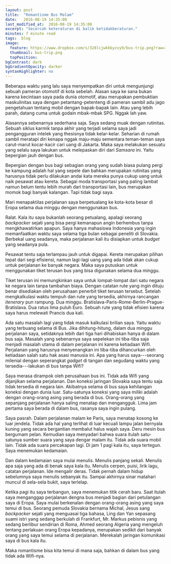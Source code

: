 ```yaml
---
layout: post
title:  "Romantisme Bus Malam"
date:   2016-08-19 14:35:00
last_modified_at:  2016-08-19 14:35:00
excerpt: "Secercah keteraturan di balik ketidakberaturan."
minutes: 7 minute read
tags:  blog
image:
  feature: https://www.dropbox.com/s/328lcjwkkbyzvy9/bus-trip.png?raw=1
  thumbnail: bus-trip.png
  topPosition:
bgContrast: dark
bgGradientOpacity: darker
syntaxHighlighter: no
---
```


Beberapa waktu yang lalu saya menyempatkan diri untuk mengunjungi sebuah pameran otomotif di kota sebelah. Alasan saya ke sana bukan karena kecintaan saya pada dunia otomotif, atau merupakan pembuktian maskulinitas saya dengan petantang-petenteng di pameran sambil adu jago pengetahuan tentang mobil dengan bapak-bapak lain. Atau yang lebih parah, datang cuma untuk godain mbak-mbak SPG. Nggak lah yaw.

Alasannya sebenarnya sederhana saja. Saya sedang muak dengan rutinitas. Sebuah siklus karmik tanpa akhir yang terjadi selama saya jadi pengangguran intelek yang thesisnya tidak kelar-kelar. Seharian di rumah sambil meratapi diri kenapa nggak maju-maju sementara teman-teman saya carut-marut kocar-kacir cari uang di Jakarta. Maka saya melakukan sesuatu yang selalu saya lakukan untuk melepaskan diri dari *Samsara* ini. Yaitu bepergian jauh dengan bus.

Bepergian dengan bus bagi sebagian orang yang sudah biasa pulang pergi ke kampung adalah hal yang sepele dan bahkan merupakan rutinitas yang harusnya tidak perlu dilakukan andai kata mereka punya cukup uang untuk naik pesawat atau kereta. Sebagai moda transportasi yang paling lambat namun belum tentu lebih murah dari transportasi lain, bus merupakan momok bagi banyak kalangan. Tapi tidak bagi saya.

Mari menapaktilas perjalanan saya berpetualang ke kota-kota besar di Eropa selama dua minggu dengan menggunakan bus.

Ralat. Kala itu saya bukanlah seorang petualang, apalagi seorang *backpacker* sejati yang bisa pergi kemanapun angin berhembus tanpa mengkhawatirkan apapun. Saya hanya mahasiswa Indonesia yang ingin memanfaatkan waktu saya selama tiga bulan sebagai peneliti di Slovakia. Berbekal uang seadanya, maka perjalanan kali itu disiapkan untuk *budget* yang seadanya pula.

<div class="img img--fullContainer img--14xLeading desaturate" style="background-image: url(https://www.dropbox.com/s/0z2te2uo8dccs83/0702.JPG?raw=1);"></div>

Pesawat tentu saja terlampau jauh untuk digapai. Kereta merupakan pilihan tepat dari segi efisiensi, namun lagi-lagi uang yang ada tidak akan cukup untuk perjalanan ke banyak negara. Maka saya putuskan untuk menggunakan tiket terusan bus yang bisa digunakan selama dua minggu.


Tiket terusan ini memungkinkan saya untuk lompat-lompat dari satu negara ke negara lain tanpa tambahan biaya. Dengan catatan rute yang ingin dituju benar disediakan oleh perusahaan penerbit tiket terusan tersebut. Setelah mengkalkulasi waktu tempuh dan rute yang tersedia, akhirnya rancangan *itenerary* pun rampung. Dua minggu. Bratislava-Paris-Rome-Berlin-Prague-Bratislava. Dua ratus lima puluh Euro. Sebuah rute yang tidak efisien karena saya harus melewati Prancis dua kali.


Ada satu masalah lagi yang tidak masuk kalkulasi brilian saya. Yaitu waktu yang terbuang selama di Bus. Jika dihitung-hitung, dalam dua minggu perjalanan saya, setidaknya lebih dari tiga hari dihabiskan hanya di dalam bus saja. Masalah yang sebenarnya saya sepelekan ini tiba-tiba saja menjadi masalah utama di dalam perjalanan ini karena ketiadaan Wifi. Perjalanan yang harusnya menyenangkan ini tiba-tiba dihancurkan oleh ketiadaan salah satu hak asasi manusia ini. Apa yang harus saya---seorang milenial dengan seperangkat *gadget* di tangan dan segudang waktu yang tersedia---lakukan di bus tanpa Wifi?

<div class="img img--fullContainer img--14xLeading desaturate" style="background-image: url(http://www.reactiongifs.com/r/has-a-sad.gif);"></div>

Saya merasa dirampok oleh perusahaan bus ini. Tidak ada Wifi yang dijanjikan selama perjalanan. Dan koneksi jaringan Slovakia saya tentu saja tidak tersedia di negara lain. Akibatnya selama di bus saya kehilangan koneksi dengan dunia luar. Satu-satunya koneksi yang saya miliki adalah dengan orang-orang asing yang berada di bus. Orang-orang yang sepanjang perjalanan hanya saling menatap dan mengangguk. Lima jam pertama saya berada di dalam bus, rasanya saya ingin pulang.


Saya pasrah. Dalam perjalanan malam ke Paris, saya menatap kosong ke luar jendela. Tidak ada hal yang terlihat di luar kecuali lampu jalan bernyala kuning yang secara bergantian membalut halus wajah saya. Deru mesin bus bergumam pelan. Kemudian saya menyadari bahwa suara itulah satu-satunya sumber suara yang saya dengar malam itu. Tidak ada suara mobil lain. Tidak ada suara percakapan lagi. Di jam 1 pagi kala itu, saya tertegun. Saya menemukan kedamaian.

<div class="img img--fullContainer img--14xLeading desaturate" style="background-image: url(https://www.dropbox.com/s/dwls2b0lz0yits9/0703.JPG?raw=1);"></div>

Dan dalam kedamaian saya mulai menulis. Menulis panjang sekali. Menulis apa saja yang ada di benak saya kala itu. Menulis cerpen, puisi, lirik lagu, catatan perjalanan. Ide mengalir deras. Tidak pernah dalam hidup sebelumnya saya menulis sebanyak itu. Sampai akhirnya sinar matahari muncul di sela-sela bukit, saya terlelap.

Ketika pagi itu saya terbangun, saya menemukan titik cerah baru. Saat itulah saya menganggap perjalanan dengna bus menjadi bagian dari petulangan saya di Eropa. Saya mulai berkenalan dengan orang-orang asing yang saya temui di bus. Seorang pemuda Slovakia bernama Michal, Jesus sang *backpacker* sejati yang menguasai tiga bahasa, Ling dan Yan sepasang suami istri yang sedang berkulah di Frankfurt, Mr. Markus pebisnis yang sedang berlibur sendirian di Roma, Ahmed seorang Algeria yang mengeluh tentang perlakuan orang Eropa kepadanya, merupakan sedikit dari banyak orang yang saya temui selama di perjalanan. Merekalah jaringan komunikasi saya di bus kala itu.

Maka romantisme bisa kita temui di mana saja, bahkan di dalam bus yang tidak ada Wifi-nya.
